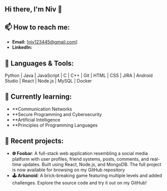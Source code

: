## Hi there, I'm Niv 👋

## 📫 How to reach me:

- **Email:** [niv123445@gmail.com]  
- **LinkedIn:** 

## 🔧 Languages & Tools:

Python | Java | JavaScript | C | C++ | Git | HTML | CSS | JIRA | Android Studio | React | Node.js | MySQL | Docker

## 🌱 Currently learning:

- **Communication Networks
- **Secure Programming and Cybersecurity
- **Artificial Intelligence
- **Principles of Programming Languages

## 🎯 Recent projects:

- **🌐 Foobar**: A full-stack web application resembling a social media platform with user profiles, friend systems, posts, comments, and real-time updates. Built using React, Node.js, and MongoDB. The full project is now available for browsing on my GitHub repository
- **🕹️ Arkanoid**: A brick-breaking game featuring multiple levels and added challenges. Explore the source code and try it out on my GitHub!
